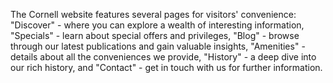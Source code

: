 
The Cornell website features several pages for visitors' convenience: "Discover" - where you can explore a wealth of interesting information, "Specials" - learn about special offers and privileges, "Blog" - browse through our latest publications and gain valuable insights, "Amenities" - details about all the conveniences we provide, "History" - a deep dive into our rich history, and "Contact" - get in touch with us for further information.
 
 
